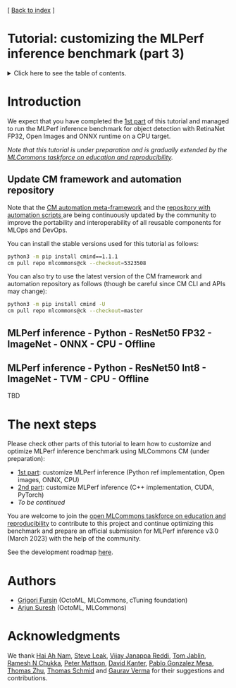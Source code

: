 [ [Back to index](../README.md) ]

# Tutorial: customizing the MLPerf inference benchmark (part 3)

<details>
<summary>Click here to see the table of contents.</summary>

* [Introduction](#introduction)
  * [Update CM framework and automation repository](#update-cm-framework-and-automation-repository)
  * [MLPerf inference - Python - ResNet50 FP32 - ImageNet - ONNX - CPU - Offline](#mlperf-inference---python---resnet50-fp32---imagenet---onnx---cpu---offline)
  * [MLPerf inference - Python - ResNet50 Int8 - ImageNet - TVM - CPU - Offline](#mlperf-inference---python---resnet50-int8---imagenet---tvm---cpu---offline)
* [The next steps](#the-next-steps)
* [Authors](#authors)
* [Acknowledgments](#acknowledgments)

</details>

# Introduction

We expect that you have completed the [1st part](sc22-scc-mlperf.md) of this tutorial 
and managed to run the MLPerf inference benchmark for object detection
with RetinaNet FP32, Open Images and ONNX runtime on a CPU target.

*Note that this tutorial is under preparation and is gradually extended
 by the [MLCommons taskforce on education and reproducibility](../mlperf-education-workgroup.md).*


## Update CM framework and automation repository

Note that the [CM automation meta-framework](https://github.com/mlcommons/ck) 
and the [repository with automation scripts ](https://github.com/mlcommons/ck/tree/master/cm-mlops)
are being continuously updated by the community to improve the portability and interoperability of 
all reusable components for MLOps and DevOps.

You can install the stable versions used for this tutorial as follows:
```bash
python3 -m pip install cmind==1.1.1
cm pull repo mlcommons@ck --checkout=5323508
```

You can also try to use the latest version of the CM framework and automation repository as follows
(though be careful since CM CLI and APIs may change):

```bash
python3 -m pip install cmind -U
cm pull repo mlcommons@ck --checkout=master
```



## MLPerf inference - Python - ResNet50 FP32 - ImageNet - ONNX - CPU - Offline


## MLPerf inference - Python - ResNet50 Int8 - ImageNet - TVM - CPU - Offline

TBD





# The next steps

Please check other parts of this tutorial to learn how to 
customize and optimize MLPerf inference benchmark using MLCommons CM
(under preparation):

* [1st part](sc22-scc-mlperf.md): customize MLPerf inference (Python ref implementation, Open images, ONNX, CPU)
* [2nd part](sc22-scc-mlperf2.md): customize MLPerf inference (C++ implementation, CUDA, PyTorch)
* *To be continued*

You are welcome to join the [open MLCommons taskforce on education and reproducibility](../mlperf-education-workgroup.md)
to contribute to this project and continue optimizing this benchmark and prepare an official submission 
for MLPerf inference v3.0 (March 2023) with the help of the community.

See the development roadmap [here](https://github.com/mlcommons/ck/issues/536).

# Authors

* [Grigori Fursin](https://cKnowledge.io/@gfursin) (OctoML, MLCommons, cTuning foundation)
* [Arjun Suresh](https://www.linkedin.com/in/arjunsuresh) (OctoML, MLCommons)


# Acknowledgments

We thank 
[Hai Ah Nam](https://www.nersc.gov/about/nersc-staff/advanced-technologies-group/hai-ah-nam),
[Steve Leak](https://www.linkedin.com/in/steve-leak),
[Vijay Janappa Reddi](https://scholar.harvard.edu/vijay-janapa-reddi/home),
[Tom Jablin](https://scholar.google.com/citations?user=L_1FmIMAAAAJ&hl=en),
[Ramesh N Chukka](https://www.linkedin.com/in/ramesh-chukka-74b5b21),
[Peter Mattson](https://www.linkedin.com/in/peter-mattson-33b8863/),
[David Kanter](https://www.linkedin.com/in/kanterd),
[Pablo Gonzalez Mesa](https://www.linkedin.com/in/pablo-gonzalez-mesa-952ab2207),
[Thomas Zhu](https://www.linkedin.com/in/hanwen-zhu-483614189),
[Thomas Schmid](https://www.linkedin.com/in/tschmid)
and [Gaurav Verma](https://www.linkedin.com/in/grverma)
for their suggestions and contributions.
